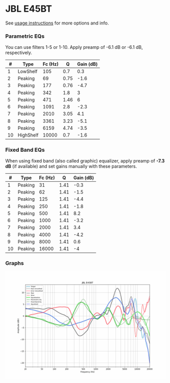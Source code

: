 # JBL E45BT
See [usage instructions](https://github.com/jaakkopasanen/AutoEq#usage) for more options and info.

### Parametric EQs
You can use filters 1-5 or 1-10. Apply preamp of -6.1 dB or -6.1 dB, respectively.

|   # | Type      |   Fc (Hz) |    Q |   Gain (dB) |
|-----|-----------|-----------|------|-------------|
|   1 | LowShelf  |       105 | 0.7  |         0.3 |
|   2 | Peaking   |        69 | 0.75 |        -1.6 |
|   3 | Peaking   |       177 | 0.76 |        -4.7 |
|   4 | Peaking   |       342 | 1.8  |         3   |
|   5 | Peaking   |       471 | 1.46 |         6   |
|   6 | Peaking   |      1091 | 2.8  |        -2.3 |
|   7 | Peaking   |      2010 | 3.05 |         4.1 |
|   8 | Peaking   |      3361 | 3.23 |        -5.1 |
|   9 | Peaking   |      6159 | 4.74 |        -3.5 |
|  10 | HighShelf |     10000 | 0.7  |        -1.6 |

### Fixed Band EQs
When using fixed band (also called graphic) equalizer, apply preamp of **-7.3 dB** (if available) and set gains manually with these parameters.

|   # | Type    |   Fc (Hz) |    Q |   Gain (dB) |
|-----|---------|-----------|------|-------------|
|   1 | Peaking |        31 | 1.41 |        -0.3 |
|   2 | Peaking |        62 | 1.41 |        -1.5 |
|   3 | Peaking |       125 | 1.41 |        -4.4 |
|   4 | Peaking |       250 | 1.41 |        -1.8 |
|   5 | Peaking |       500 | 1.41 |         8.2 |
|   6 | Peaking |      1000 | 1.41 |        -3.2 |
|   7 | Peaking |      2000 | 1.41 |         3.4 |
|   8 | Peaking |      4000 | 1.41 |        -4.2 |
|   9 | Peaking |      8000 | 1.41 |         0.6 |
|  10 | Peaking |     16000 | 1.41 |        -4   |

### Graphs
![](./JBL%20E45BT.png)
